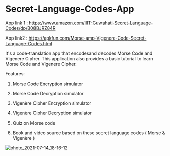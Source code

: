 # Secret-Language-Codes-App

App link 1 : https://www.amazon.com/IIIT-Guwahati-Secret-Language-Codes/dp/B08BJRZ84R

App link2 : https://apkfun.com/Morse-amp-Vigenere-Code-Secret-Language-Codes.html

It's a code-translation app that encodesand decodes Morse Code and Vigenere Cipher. This application also provides a basic tutorial to learn Morse Code and Vigenere Cipher. 

Features:

1. Morse Code Encryption simulator

2. Morse Code Decryption simulator

3. Vigenère Cipher Encryption simulator

4. Vigenère Cipher Decryption simulator

5. Quiz on Morse code

6. Book and video source based on these secret language codes ( Morse & Vigenère )

![photo_2021-07-14_18-16-12](https://user-images.githubusercontent.com/77197538/125624347-f8c9b9d4-12ff-4b46-a989-86462ad0160d.jpg)
